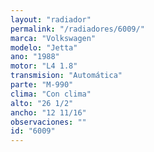 ```yaml
---
layout: "radiador"
permalink: "/radiadores/6009/"
marca: "Volkswagen"
modelo: "Jetta"
ano: "1988"
motor: "L4 1.8"
transmision: "Automática"
parte: "M-990"
clima: "Con clima"
alto: "26 1/2"
ancho: "12 11/16"
observaciones: ""
id: "6009"
---
```


